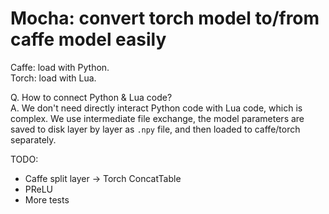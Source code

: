 # Mocha: convert torch model to/from caffe model easily
Caffe: load with Python.  
Torch: load with Lua.

Q. How to connect Python & Lua code?  
A. We don't need directly interact Python code with Lua code, which is complex.
We use intermediate file exchange, the model parameters are saved to disk layer
by layer as `.npy` file, and then loaded to caffe/torch separately.

TODO:
- Caffe split layer -> Torch ConcatTable
- PReLU
- More tests
